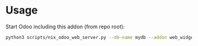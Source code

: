 # Usage

Start Odoo including this addon (from repo root):

```bash
python3 scripts/nix_odoo_web_server.py --db-name mydb --addon web_widget_mpld3_chart
```
